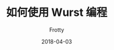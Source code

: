 ---
title: 如何使用 Wurst 编程
excerpt: 从未编程过？只了解图形用户界面（GUI）？本指南专为您打造！
date: 2018-04-03
icon:
  type: fa
  name: fa-themeisle
color: orange
author: Frotty
layout: tutorialdoc
sections:
  - /tutorials/howtowurst/chapter1
---